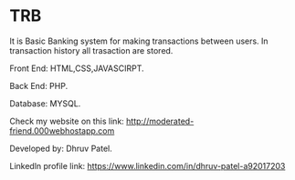 # TRB
It is Basic Banking system for making transactions between users.
In transaction history all trasaction are stored.

Front End: HTML,CSS,JAVASCIRPT.

Back End: PHP.

Database: MYSQL.


Check my website on this link:
http://moderated-friend.000webhostapp.com

Developed by: Dhruv Patel.

Linkedln profile link:
https://www.linkedin.com/in/dhruv-patel-a92017203
